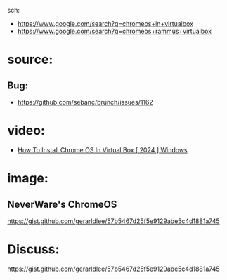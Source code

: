 sch:
- https://www.google.com/search?q=chromeos+in+virtualbox
- https://www.google.com/search?q=chromeos+rammus+virtualbox

# source:

## Bug:
- https://github.com/sebanc/brunch/issues/1162

# video:
- [How To Install Chrome OS In Virtual Box [ 2024 ] Windows](https://youtu.be/fdmDhb_OCDI)

# image:
## NeverWare's ChromeOS
https://gist.github.com/gerarldlee/57b5467d25f5e9129abe5c4d1881a745

# Discuss:
https://gist.github.com/gerarldlee/57b5467d25f5e9129abe5c4d1881a745
